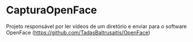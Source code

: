 # CapturaOpenFace

Projeto responsável por ler vídeos de um diretório e enviar para o software OpenFace (https://github.com/TadasBaltrusaitis/OpenFace)
